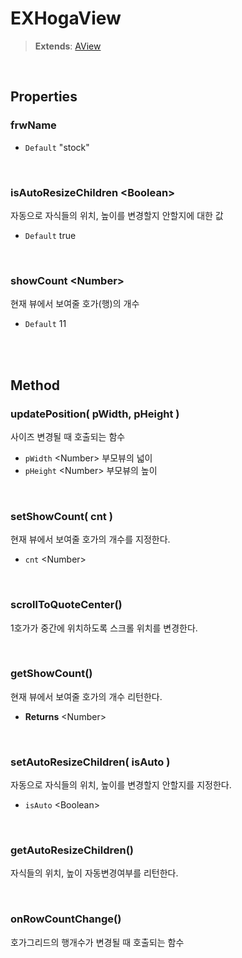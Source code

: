 # EXHogaView
> **Extends**: [AView](./../afc/AView.md)



<br/>

## Properties

### frwName

* `Default` "stock"

<br/>

### isAutoResizeChildren \<Boolean>

자동으로 자식들의 위치, 높이를 변경할지 안할지에 대한 값

* `Default` true

<br/>

### showCount \<Number>

현재 뷰에서 보여줄 호가(행)의 개수

* `Default` 11

<br/>
<br/>

## Method

### updatePosition( pWidth, pHeight )

사이즈 변경될 때 호출되는 함수

- `pWidth` \<Number> 부모뷰의 넓이
- `pHeight` \<Number> 부모뷰의 높이

<br/>

### setShowCount( cnt )

현재 뷰에서 보여줄 호가의 개수를 지정한다.

* `cnt` \<Number> 

<br/>

### scrollToQuoteCenter()

1호가가 중간에 위치하도록 스크롤 위치를 변경한다.

<br/>

### getShowCount()

현재 뷰에서 보여줄 호가의 개수 리턴한다.

* **Returns** \<Number>

<br/>

### setAutoResizeChildren( isAuto )

자동으로 자식들의 위치, 높이를 변경할지 안할지를 지정한다.

* `isAuto` \<Boolean> 


<br/>

### getAutoResizeChildren()

자식들의 위치, 높이 자동변경여부를 리턴한다.

<br/>

### onRowCountChange()

호가그리드의 행개수가 변경될 때 호출되는 함수

<br/>